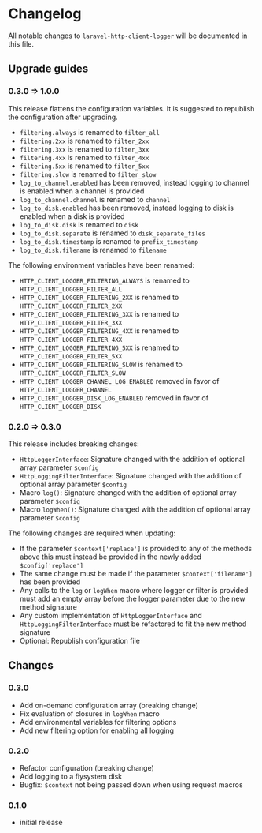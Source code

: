 # Changelog

All notable changes to `laravel-http-client-logger` will be documented in this file.

## Upgrade guides

### 0.3.0 => 1.0.0

This release flattens the configuration variables. It is suggested to republish the configuration after upgrading.

- `filtering.always` is renamed to `filter_all`
- `filtering.2xx` is renamed to `filter_2xx`
- `filtering.3xx` is renamed to `filter_3xx`
- `filtering.4xx` is renamed to `filter_4xx`
- `filtering.5xx` is renamed to `filter_5xx`
- `filtering.slow` is renamed to `filter_slow`
- `log_to_channel.enabled` has been removed, instead logging to channel is enabled when a channel is provided
- `log_to_channel.channel` is renamed to `channel`
- `log_to_disk.enabled` has been removed, instead logging to disk is enabled when a disk is provided
- `log_to_disk.disk` is renamed to `disk`
- `log_to_disk.separate` is renamed to `disk_separate_files`
- `log_to_disk.timestamp` is renamed to `prefix_timestamp`
- `log_to_disk.filename` is renamed to `filename`

The following environment variables have been renamed:
- `HTTP_CLIENT_LOGGER_FILTERING_ALWAYS` is renamed to `HTTP_CLIENT_LOGGER_FILTER_ALL`
- `HTTP_CLIENT_LOGGER_FILTERING_2XX` is renamed to `HTTP_CLIENT_LOGGER_FILTER_2XX`
- `HTTP_CLIENT_LOGGER_FILTERING_3XX` is renamed to `HTTP_CLIENT_LOGGER_FILTER_3XX`
- `HTTP_CLIENT_LOGGER_FILTERING_4XX` is renamed to `HTTP_CLIENT_LOGGER_FILTER_4XX`
- `HTTP_CLIENT_LOGGER_FILTERING_5XX` is renamed to `HTTP_CLIENT_LOGGER_FILTER_5XX`
- `HTTP_CLIENT_LOGGER_FILTERING_SLOW` is renamed to `HTTP_CLIENT_LOGGER_FILTER_SLOW`
- `HTTP_CLIENT_LOGGER_CHANNEL_LOG_ENABLED` removed in favor of `HTTP_CLIENT_LOGGER_CHANNEL`
- `HTTP_CLIENT_LOGGER_DISK_LOG_ENABLED` removed in favor of `HTTP_CLIENT_LOGGER_DISK`

### 0.2.0 => 0.3.0

This release includes breaking changes:

- `HttpLoggerInterface`: Signature changed with the addition of optional array parameter `$config`
- `HttpLoggingFilterInterface`: Signature changed with the addition of optional array parameter `$config`
- Macro `log()`: Signature changed with the addition of optional array parameter `$config`
- Macro `logWhen()`: Signature changed with the addition of optional array parameter `$config`

The following changes are required when updating:

- If the parameter `$context['replace']` is provided to any of the methods above this must instead be provided in the newly added `$config['replace']`
- The same change must be made if the parameter `$context['filename']` has been provided
- Any calls to the `log` or `logWhen` macro where logger or filter is provided must add an empty array before the logger parameter due to the new method signature
- Any custom implementation of `HttpLoggerInterface` and `HttpLoggingFilterInterface` must be refactored to fit the new method signature
- Optional: Republish configuration file

## Changes

### 0.3.0

- Add on-demand configuration array (breaking change)
- Fix evaluation of closures in `logWhen` macro
- Add environmental variables for filtering options
- Add new filtering option for enabling all logging

### 0.2.0

- Refactor configuration (breaking change)
- Add logging to a flysystem disk
- Bugfix: `$context` not being passed down when using request macros

### 0.1.0

- initial release
